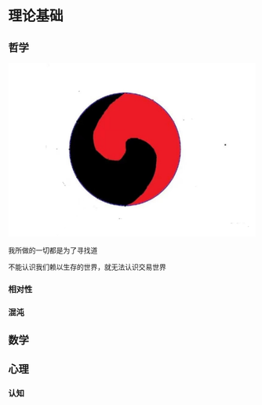# 理论基础

## 哲学

![alt text](./img/yinyang.png)

我所做的一切都是为了寻找道

不能认识我们赖以生存的世界，就无法认识交易世界

### 相对性

### 混沌

## 数学

## 心理

### 认知

